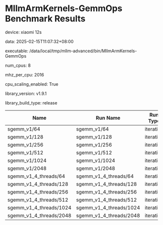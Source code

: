 # MllmArmKernels-GemmOps Benchmark Results

device: xiaomi 12s

data: 2025-02-15T11:07:32+08:00

executable: /data/local/tmp/mllm-advanced/bin/MllmArmKernels-GemmOps

num_cpus: 8

mhz_per_cpu: 2016

cpu_scaling_enabled: True

library_version: v1.9.1

library_build_type: release

| Name | Run Name | Run Type | Iterations | Real Time | CPU Time | Time Unit |
| --- | --- | --- | --- | --- | --- | --- |
| sgemm_v1/64 | sgemm_v1/64 | iteration | 12662 | 55474.25769996313 | 55284.24940767652 | ns |
| sgemm_v1/128 | sgemm_v1/128 | iteration | 1477 | 465114.63981409307 | 463588.08056872035 | ns |
| sgemm_v1/256 | sgemm_v1/256 | iteration | 197 | 3627384.9897587737 | 3612432.081218275 | ns |
| sgemm_v1/512 | sgemm_v1/512 | iteration | 19 | 37473273.0009495 | 37332094.73684212 | ns |
| sgemm_v1/1024 | sgemm_v1/1024 | iteration | 3 | 241156024.33448657 | 239778263.66666684 | ns |
| sgemm_v1/2048 | sgemm_v1/2048 | iteration | 1 | 1558966665.994376 | 1551972299.0 | ns |
| sgemm_v1_4_threads/64 | sgemm_v1_4_threads/64 | iteration | 18179 | 38457.41476427035 | 38328.89201826282 | ns |
| sgemm_v1_4_threads/128 | sgemm_v1_4_threads/128 | iteration | 2498 | 294672.9255403788 | 293645.416733387 | ns |
| sgemm_v1_4_threads/256 | sgemm_v1_4_threads/256 | iteration | 307 | 2310033.5896659815 | 2301029.804560263 | ns |
| sgemm_v1_4_threads/512 | sgemm_v1_4_threads/512 | iteration | 27 | 25254519.66707974 | 25166265.37037036 | ns |
| sgemm_v1_4_threads/1024 | sgemm_v1_4_threads/1024 | iteration | 3 | 262208506.9985284 | 261256651.0000001 | ns |
| sgemm_v1_4_threads/2048 | sgemm_v1_4_threads/2048 | iteration | 1 | 870936978.9867196 | 838983604.000001 | ns |
